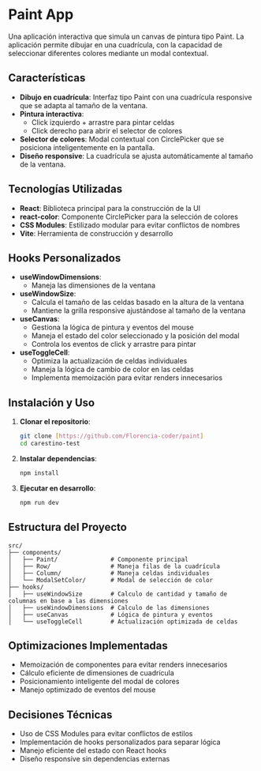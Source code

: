 # **Paint App**

Una aplicación interactiva que simula un canvas de pintura tipo Paint. La aplicación permite dibujar en una cuadrícula, con la capacidad de seleccionar diferentes colores mediante un modal contextual.

## **Características**

- **Dibujo en cuadrícula**: Interfaz tipo Paint con una cuadrícula responsive que se adapta al tamaño de la ventana.
- **Pintura interactiva**:
  - Click izquierdo + arrastre para pintar celdas
  - Click derecho para abrir el selector de colores
- **Selector de colores**: Modal contextual con CirclePicker que se posiciona inteligentemente en la pantalla.
- **Diseño responsive**: La cuadrícula se ajusta automáticamente al tamaño de la ventana.

## **Tecnologías Utilizadas**

- **React**: Biblioteca principal para la construcción de la UI
- **react-color**: Componente CirclePicker para la selección de colores
- **CSS Modules**: Estilizado modular para evitar conflictos de nombres
- **Vite**: Herramienta de construcción y desarrollo

## **Hooks Personalizados**

- **useWindowDimensions**:
  - Maneja las dimensiones de la ventana
- **useWindowSize**:
  - Calcula el tamaño de las celdas basado en la altura de la ventana
  - Mantiene la grilla responsive ajustándose al tamaño de la ventana
- **useCanvas**:
  - Gestiona la lógica de pintura y eventos del mouse
  - Maneja el estado del color seleccionado y la posición del modal
  - Controla los eventos de click y arrastre para pintar
- **useToggleCell**:
  - Optimiza la actualización de celdas individuales
  - Maneja la lógica de cambio de color en las celdas
  - Implementa memoización para evitar renders innecesarios

## **Instalación y Uso**

1. **Clonar el repositorio**:

   ```bash
   git clone [https://github.com/Florencia-coder/paint]
   cd carestino-test
   ```

2. **Instalar dependencias**:

   ```bash
   npm install
   ```

3. **Ejecutar en desarrollo**:
   ```bash
   npm run dev
   ```

## **Estructura del Proyecto**

```
src/
├── components/
│   ├── Paint/               # Componente principal
│   ├── Row/                 # Maneja filas de la cuadrícula
│   ├── Column/              # Maneja celdas individuales
│   └── ModalSetColor/       # Modal de selección de color
├── hooks/
│   ├── useWindowSize        # Calculo de cantidad y tamaño de columnas en base a las dimensiones
│   ├── useWindowDimensions  # Calculo de las dimensiones
│   ├── useCanvas            # Lógica de pintura y eventos
│   └── useToggleCell        # Actualización optimizada de celdas

```

## **Optimizaciones Implementadas**

- Memoización de componentes para evitar renders innecesarios
- Cálculo eficiente de dimensiones de cuadrícula
- Posicionamiento inteligente del modal de colores
- Manejo optimizado de eventos del mouse

## **Decisiones Técnicas**

- Uso de CSS Modules para evitar conflictos de estilos
- Implementación de hooks personalizados para separar lógica
- Manejo eficiente del estado con React hooks
- Diseño responsive sin dependencias externas
